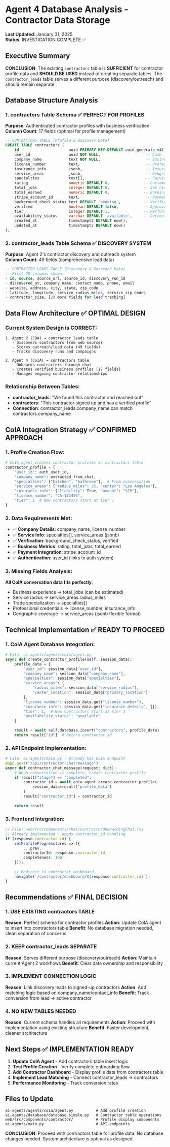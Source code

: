 # Agent 4 Database Analysis - Contractor Data Storage
**Last Updated**: January 31, 2025  
**Status**: INVESTIGATION COMPLETE ✅

## Executive Summary

**CONCLUSION**: The existing `contractors` table is **SUFFICIENT** for contractor profile data and **SHOULD BE USED** instead of creating separate tables. The `contractor_leads` table serves a different purpose (discovery/outreach) and should remain separate.

## Database Structure Analysis

### 1. contractors Table Schema ✅ PERFECT FOR PROFILES
**Purpose**: Authenticated contractor profiles with business verification
**Column Count**: 17 fields (optimal for profile management)

```sql
-- CONTRACTORS TABLE (Profile & Business Data)
CREATE TABLE contractors (
    id                      uuid PRIMARY KEY DEFAULT uuid_generate_v4(),
    user_id                 uuid NOT NULL,                    -- Auth integration
    company_name            text NOT NULL,                    -- Business name
    license_number          text,                             -- Professional license
    insurance_info          jsonb,                            -- Insurance details
    service_areas           jsonb,                            -- Geographic coverage
    specialties             text[],                           -- Service types
    rating                  numeric DEFAULT 0,               -- Customer ratings
    total_jobs              integer DEFAULT 0,               -- Job history
    total_earned            numeric DEFAULT 0,               -- Earnings tracking
    stripe_account_id       text,                             -- Payment integration
    background_check_status text DEFAULT 'pending',          -- Verification
    verified                boolean DEFAULT false,           -- Approval status  
    tier                    integer DEFAULT 1,               -- Performance tier
    availability_status     varchar DEFAULT 'available',     -- Current status
    created_at              timestamptz DEFAULT now(),
    updated_at              timestamptz DEFAULT now()
);
```

### 2. contractor_leads Table Schema ✅ DISCOVERY SYSTEM
**Purpose**: Agent 2's contractor discovery and outreach system  
**Column Count**: 49 fields (comprehensive lead data)

```sql
-- CONTRACTOR_LEADS TABLE (Discovery & Outreach Data)
-- First 20 columns shown:
- id, source, source_url, source_id, discovery_run_id
- discovered_at, company_name, contact_name, phone, email
- website, address, city, state, zip_code
- latitude, longitude, service_radius_miles, service_zip_codes
- contractor_size, [29 more fields for lead tracking]
```

## Data Flow Architecture ✅ OPTIMAL DESIGN

### Current System Design is CORRECT:
```
1. Agent 2 (CDA) → contractor_leads table
   - Discovers contractors from web sources
   - Stores outreach/lead data (49 fields)
   - Tracks discovery runs and campaigns

2. Agent 4 (CoIA) → contractors table  
   - Onboards contractors through chat
   - Creates verified business profiles (17 fields)
   - Manages ongoing contractor relationships
```

### Relationship Between Tables:
- **contractor_leads**: "We found this contractor and reached out"
- **contractors**: "This contractor signed up and has a verified profile"
- **Connection**: contractor_leads.company_name can match contractors.company_name

## CoIA Integration Strategy ✅ CONFIRMED APPROACH

### 1. Profile Creation Flow:
```python
# CoIA agent creates contractor profiles in contractors table
contractor_profile = {
    "user_id": auth_user_id,
    "company_name": extracted_from_chat,
    "specialties": ["kitchen", "bathroom"],  # From conversation
    "service_areas": {"radius_miles": 25, "center": "Los Angeles"},
    "insurance_info": {"liability": True, "amount": "$1M"},
    "license_number": "CA-123456",
    "tier": 1  # New contractors start at Tier 1
}
```

### 2. Data Requirements Met:
- ✅ **Company Details**: company_name, license_number
- ✅ **Service Info**: specialties[], service_areas (jsonb)
- ✅ **Verification**: background_check_status, verified
- ✅ **Business Metrics**: rating, total_jobs, total_earned
- ✅ **Payment Integration**: stripe_account_id
- ✅ **Authentication**: user_id (links to auth system)

### 3. Missing Fields Analysis:
**All CoIA conversation data fits perfectly**:
- Business experience → total_jobs (can be estimated)
- Service radius → service_areas.radius_miles
- Trade specialization → specialties[]
- Professional credentials → license_number, insurance_info
- Geographic coverage → service_areas (jsonb flexible format)

## Technical Implementation ✅ READY TO PROCEED

### 1. CoIA Agent Database Integration:
```python
# File: ai-agents/agents/coia/agent.py
async def create_contractor_profile(self, session_data):
    profile_data = {
        "user_id": session_data["user_id"],
        "company_name": session_data["company_name"],
        "specialties": session_data["specialties"],
        "service_areas": {
            "radius_miles": session_data["service_radius"],
            "center_location": session_data["primary_location"]
        },
        "license_number": session_data.get("license_number"),
        "insurance_info": session_data.get("insurance_details", {}),
        "tier": 1,  # New contractors start at Tier 1
        "availability_status": "available"
    }
    
    result = await self.database.insert("contractors", profile_data)
    return result["id"]  # Return contractor_id
```

### 2. API Endpoint Implementation:
```python
# File: ai-agents/main.py - Already has CoIA endpoint
@app.post("/api/contractor-chat/message")
async def contractor_chat_message(request: dict):
    # When conversation is complete, create contractor profile
    if result["stage"] == "completed":
        contractor_id = await coia_agent.create_contractor_profile(
            session_data=result["profile_data"]
        )
        result["contractor_id"] = contractor_id
    
    return result
```

### 3. Frontend Integration:
```typescript  
// File: web/src/components/chat/ContractorOnboardingChat.tsx
// Already implemented - needs contractor_id handling
if (response.contractor_id) {
    setProfileProgress(prev => ({
        ...prev,
        contractorId: response.contractor_id,
        completeness: 100
    }));
    
    // Redirect to contractor dashboard
    navigate(`/contractor/dashboard/${response.contractor_id}`);
}
```

## Recommendations ✅ FINAL DECISION

### 1. USE EXISTING contractors TABLE
**Reason**: Perfect schema for contractor profiles
**Action**: Update CoIA agent to insert into contractors table
**Benefit**: No database migration needed, clean separation of concerns

### 2. KEEP contractor_leads SEPARATE  
**Reason**: Serves different purpose (discovery/outreach)
**Action**: Maintain current Agent 2 workflows
**Benefit**: Clear data ownership and responsibility

### 3. IMPLEMENT CONNECTION LOGIC
**Reason**: Link discovery leads to signed-up contractors
**Action**: Add matching logic based on company_name/contact_info
**Benefit**: Track conversion from lead → active contractor

### 4. NO NEW TABLES NEEDED
**Reason**: Current schema handles all requirements
**Action**: Proceed with implementation using existing structure
**Benefit**: Faster development, cleaner architecture

## Next Steps ✅ IMPLEMENTATION READY

1. **Update CoIA Agent** - Add contractors table insert logic
2. **Test Profile Creation** - Verify complete onboarding flow  
3. **Add Contractor Dashboard** - Display profile data from contractors table
4. **Implement Lead Matching** - Connect contractor_leads → contractors
5. **Performance Monitoring** - Track conversion rates

## Files to Update

```
ai-agents/agents/coia/agent.py          # Add profile creation
ai-agents/database/database_simple.py   # Contractor table operations  
web/src/components/contractor/          # Profile display components
ai-agents/main.py                       # API endpoints
```

**CONCLUSION**: Proceed with contractors table for profile data. No database changes needed. System architecture is optimal as designed.